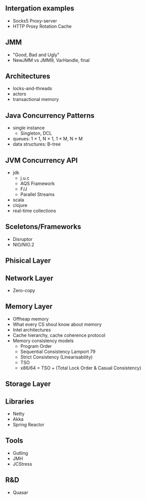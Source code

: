 ## Intergation examples
  - Socks5 Proxy-server
  - HTTP Proxy Rotation Cache

## JMM
  - "Good, Bad and Ugly"
  - NewJMM vs JMM9, VarHandle, final

## Architectures
  - locks-and-threads
  - actors
  - transactional memory

## Java Concurrency Patterns
  - single instance
    - Singleton, DCL    
  - queues: 1 × 1, N × 1, 1 × M, N × M
  - data structures: B-tree

## JVM Concurrency API
- jdk
  - j.u.c
  - AQS Framework
  - F/J
  - Parallel Streams
- scala
- clojure
- real-time collections

## Sceletons/Frameworks
  - Disruptor
  - NIO/NIO.2
  
## Phisical Layer

## Network Layer
  - Zero-copy

## Memory Layer
  - Offheap memory
  - What every CS shoul know about memory
  - Intel architectures
  - Cache hierarchy, cache coherence protocol
  - Memory consistency models
    - Program Order
    - Sequential Consistency Lamport 79
    - Strict Consistency (Linearisability)
    - TSO
    - x86/64 = TSO + (Total Lock Order & Casual Consistency)
  
## Storage Layer  
  
## Libraries
  - Netty
  - Akka
  - Spring Reactor
  
## Tools  
  - Gutling
  - JMH
  - JCStress
  
## R&D
  - Quasar
  
  
  
    

